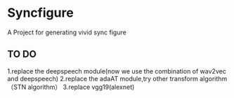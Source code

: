# Syncfigure
A Project for generating vivid sync figure

## TO DO
1.replace the deepspeech module(now we use the combination of wav2vec and deepspeech)
2.replace the adaAT module,try other transform algorithm（STN algorithm）
3.replace vgg19(alexnet)